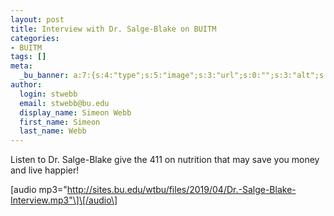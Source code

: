 ```yaml
---
layout: post
title: Interview with Dr. Salge-Blake on BUITM
categories:
- BUITM
tags: []
meta:
  _bu_banner: a:7:{s:4:"type";s:5:"image";s:3:"url";s:0:"";s:3:"alt";s:0:"";s:7:"post_id";s:0:"";s:4:"html";s:0:"";s:8:"position";s:12:"contentWidth";s:7:"caption";s:0:"";}
author:
  login: stwebb
  email: stwebb@bu.edu
  display_name: Simeon Webb
  first_name: Simeon
  last_name: Webb
---
```

Listen to Dr. Salge-Blake give the 411 on nutrition that may save you money and live happier!

\[audio mp3="http://sites.bu.edu/wtbu/files/2019/04/Dr.-Salge-Blake-Interview.mp3"\]\[/audio\]